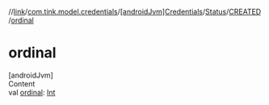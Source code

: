 //[link](../../../../index.md)/[com.tink.model.credentials](../../../index.md)/[[androidJvm]Credentials](../../index.md)/[Status](../index.md)/[CREATED](index.md)/[ordinal](ordinal.md)



# ordinal  
[androidJvm]  
Content  
val [ordinal](ordinal.md): [Int](https://kotlinlang.org/api/latest/jvm/stdlib/kotlin/-int/index.html)  



